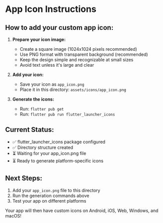 # App Icon Instructions

## How to add your custom app icon:

1. **Prepare your icon image:**
   - Create a square image (1024x1024 pixels recommended)
   - Use PNG format with transparent background (recommended)
   - Keep the design simple and recognizable at small sizes
   - Avoid text unless it's large and clear

2. **Add your icon:**
   - Save your icon as `app_icon.png`
   - Place it in this directory: `assets/icons/app_icon.png`

3. **Generate the icons:**
   - Run: `flutter pub get`
   - Run: `flutter pub run flutter_launcher_icons`

## Current Status:
- ✅ flutter_launcher_icons package configured
- ✅ Directory structure created
- ⏳ Waiting for your app_icon.png file
- ⏳ Ready to generate platform-specific icons

## Next Steps:
1. Add your `app_icon.png` file to this directory
2. Run the generation commands above
3. Test your app on different platforms

Your app will then have custom icons on Android, iOS, Web, Windows, and macOS!
